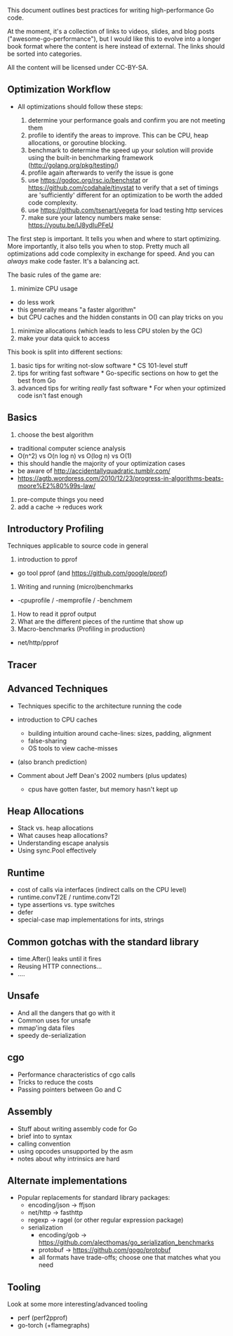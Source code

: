 This document outlines best practices for writing high-performance Go code.

At the moment, it's a collection of links to videos, slides, and blog posts
("awesome-go-performance"), but I would like this to evolve into a longer book
format where the content is here instead of external.  The links should be sorted into categories.

All the content will be licensed under CC-BY-SA.

## Optimization Workflow

* All optimizations should follow these steps:

    1. determine your performance goals and confirm you are not meeting them
    1. profile to identify the areas to improve.  This can be CPU, heap allocations, or goroutine blocking.
    1. benchmark to determine the speed up your solution will provide using
       the built-in benchmarking framework (<http://golang.org/pkg/testing/>)
    1. profile again afterwards to verify the issue is gone
    1. use <https://godoc.org/rsc.io/benchstat> or
       <https://github.com/codahale/tinystat> to verify that a set of timings
       are 'sufficiently' different for an optimization to be worth the
       added code complexity.
    1. use <https://github.com/tsenart/vegeta> for load testing http services
    1. make sure your latency numbers make sense: <https://youtu.be/lJ8ydIuPFeU>

The first step is important. It tells you when and where to start optimizing.
More importantly, it also tells you when to stop.  Pretty much all
optimizations add code complexity in exchange for speed.  And you can *always*
make code faster.  It's a balancing act.

The basic rules of the game are:

1. minimize CPU usage
 * do less work
 * this generally means "a faster algorithm"
 * but CPU caches and the hidden constants in O() can play tricks on you
1. minimize allocations (which leads to less CPU stolen by the GC)
1. make your data quick to access

This book is split into different sections:
   1) basic tips for writing not-slow software
     * CS 101-level stuff
   2) tips for writing fast software
     * Go-specific sections on how to get the best from Go
   3) advanced tips for writing *really* fast software
     * For when your optimized code isn't fast enough

## Basics

1. choose the best algorithm
 * traditional computer science analysis
 * O(n^2) vs O(n log n) vs O(log n) vs O(1)
 * this should handle the majority of your optimization cases
 * be aware of http://accidentallyquadratic.tumblr.com/
 * https://agtb.wordpress.com/2010/12/23/progress-in-algorithms-beats-moore%E2%80%99s-law/
1. pre-compute things you need
1. add a cache -> reduces work

## Introductory Profiling

Techniques applicable to source code in general

1. introduction to pprof
 * go tool pprof (and <https://github.com/google/pprof>)
1. Writing and running (micro)benchmarks
 * -cpuprofile / -memprofile / -benchmem
1. How to read it pprof output
1. What are the different pieces of the runtime that show up
1. Macro-benchmarks (Profiling in production)
 * net/http/pprof

## Tracer


## Advanced Techniques

* Techniques specific to the architecture running the code
 * introduction to CPU caches
   * building intuition around cache-lines: sizes, padding, alignment
   * false-sharing
   * OS tools to view cache-misses
 * (also branch prediction)

* Comment about Jeff Dean's 2002 numbers (plus updates)
  * cpus have gotten faster, but memory hasn't kept up

## Heap Allocations
* Stack vs. heap allocations
* What causes heap allocations?
* Understanding escape analysis
* Using sync.Pool effectively

## Runtime
* cost of calls via interfaces (indirect calls on the CPU level)
* runtime.convT2E / runtime.convT2I
* type assertions vs. type switches
* defer
* special-case map implementations for ints, strings

## Common gotchas with the standard library

* time.After() leaks until it fires
* Reusing HTTP connections...
* ....

## Unsafe
* And all the dangers that go with it
* Common uses for unsafe
* mmap'ing data files
* speedy de-serialization

## cgo
* Performance characteristics of cgo calls
* Tricks to reduce the costs
* Passing pointers between Go and C

## Assembly
* Stuff about writing assembly code for Go
* brief into to syntax
* calling convention
* using opcodes unsupported by the asm
* notes about why intrinsics are hard

## Alternate implementations
* Popular replacements for standard library packages:
  * encoding/json -> ffjson
  * net/http -> fasthttp
  * regexp -> ragel (or other regular expression package)
  * serialization
      * encoding/gob -> <https://github.com/alecthomas/go_serialization_benchmarks>
      * protobuf -> <https://github.com/gogo/protobuf>
      * all formats have trade-offs; choose one that matches what you need

## Tooling

Look at some more interesting/advanced tooling

* perf  (perf2pprof)
* go-torch (+flamegraphs)
